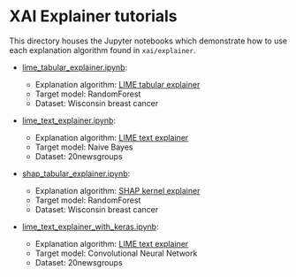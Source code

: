 # XAI Explainer tutorials

This directory houses the Jupyter notebooks which demonstrate how to use each explanation algorithm
found in `xai/explainer`.

* [lime_tabular_explainer.ipynb](lime_tabular_explainer.ipynb):
    * Explanation algorithm: [LIME tabular explainer](https://lime-ml.readthedocs.io/en/latest/lime.html#module-lime.lime_tabular)
    * Target model: RandomForest
    * Dataset: Wisconsin breast cancer
    
* [lime_text_explainer.ipynb](lime_text_explainer.ipynb):
    * Explanation algorithm: [LIME text explainer](https://lime-ml.readthedocs.io/en/latest/lime.html#lime.lime_text.LimeTextExplainer)
    * Target model: Naive Bayes
    * Dataset: 20newsgroups
    
* [shap_tabular_explainer.ipynb](shap_tabular_explainer.ipynb):
    * Explanation algorithm: [SHAP kernel explainer](https://shap.readthedocs.io/en/latest/#shap.KernelExplainer)
    * Target model: RandomForest
    * Dataset: Wisconsin breast cancer
    
* [lime_text_explainer_with_keras.ipynb](lime_text_explainer_with_keras.ipynb):
    * Explanation algorithm: [LIME text explainer](https://lime-ml.readthedocs.io/en/latest/lime.html#lime.lime_text.LimeTextExplainer)
    * Target model: Convolutional Neural Network
    * Dataset: 20newsgroups
